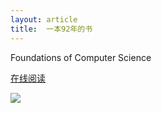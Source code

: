```yaml
---
layout: article
title:  一本92年的书
---
```


Foundations of Computer Science

[在线阅读](https://www.ituring.com.cn/book/1019)

![](/images/foundations.jpg)

